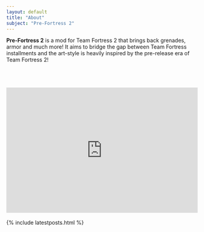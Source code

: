```yaml
---
layout: default
title: "About"
subject: "Pre-Fortress 2"
---
```

<!-- Left Area in PC screens -->
<div class="about-content" style="position:relative;">
    <div class="left-area">
        <!-- About Intro -->
        <p class="text">
        <strong>Pre-Fortress 2</strong> is a mod for Team Fortress 2 that brings back grenades, armor and much more! It aims to bridge the gap between Team Fortress installments and the art-style is heavily inspired by the pre-release era of Team Fortress 2!
        </p>
        <br><br><br>
        <!-- Youtube Video -->
        <iframe width="100%" height="330" class="about__video" src="https://www.youtube.com/embed/CEYXF9XI6T4" frameborder="0"
            allow="accelerometer; autoplay; clipboard-write; encrypted-media; gyroscope; picture-in-picture" allowfullscreen></iframe>
    </div>
    <!-- Right Area in PC screens -->
    <div class="right-area">
        <!-- Background Image -->
        <img src="./img/joinnow.png" alt="" class="join-container">
        <!-- Button Area -->
        <div class="join-container__btn">
            <a href="{{site.discord-invite}}" target="_blank"><img src="./img/btn_discord.png" alt="" class="discord-img join-img"></a>
            <a href="https://twitter.com/PreFortress2" target="_blank"><img src="./img/btn_twitter.png" alt="" class="twitter-img join-img"></a>
            <a href="https://www.youtube.com/@PreFortress2" target="_blank"><img src="./img/btn_youtube.png" alt="" class="youtube-img   join-img"></a>
        </div>
    </div>
    {% include latestposts.html %}
</div>
